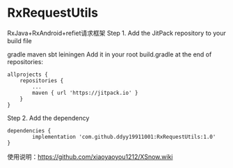 # RxRequestUtils
RxJava+RxAndroid+refiet请求框架
Step 1. Add the JitPack repository to your build file

gradle
maven
sbt
leiningen
Add it in your root build.gradle at the end of repositories:

	allprojects {
		repositories {
			...
			maven { url 'https://jitpack.io' }
		}
	}
Step 2. Add the dependency

	dependencies {
	        implementation 'com.github.ddyy19911001:RxRequestUtils:1.0'
	}

使用说明：https://github.com/xiaoyaoyou1212/XSnow.wiki
